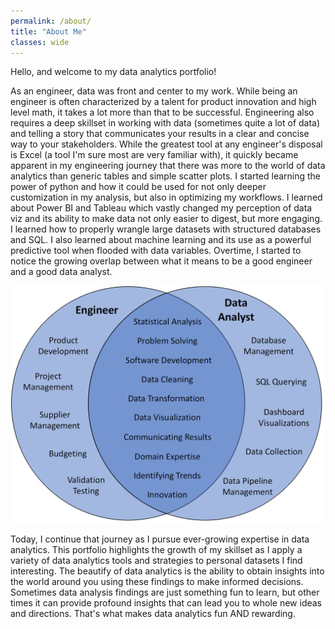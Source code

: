 ```yaml
---
permalink: /about/
title: "About Me"
classes: wide
---
```


Hello, and welcome to my data analytics portfolio!

As an engineer, data was front and center to my work. While being an engineer is often characterized by a talent for product innovation and high level math, it takes a lot more than that to be successful. Engineering also requires a deep skillset in working with data (sometimes quite a lot of data) and telling a story that communicates your results in a clear and concise way to your stakeholders. While the greatest tool at any engineer's disposal is Excel (a tool I'm sure most are very familiar with), it quickly became apparent in my engineering journey that there was more to the world of data analytics than generic tables and simple scatter plots. I started learning the power of python and how it could be used for not only deeper customization in my analysis, but also in optimizing my workflows. I learned about Power BI and Tableau which vastly changed my perception of data viz and its ability to make data not only easier to digest, but more engaging. I learned how to properly wrangle large datasets with structured databases and SQL. I also learned about machine learning and its use as a powerful predictive tool when flooded with data variables. Overtime, I started to notice the growing overlap between what it means to be a good engineer and a good data analyst.


![png](/assets/images/Venn_Diagram.png)


Today, I continue that journey as I pursue ever-growing expertise in data analytics. This portfolio highlights the growth of my skillset as I apply a variety of data analytics tools and strategies to personal datasets I find interesting. The beautify of data analytics is the ability to obtain insights into the world around you using these findings to make informed decisions. Sometimes data analysis findings are just something fun to learn, but other times it can provide profound insights that can lead you to whole new ideas and directions. That's what makes data analytics fun AND rewarding.
